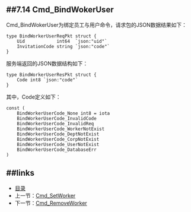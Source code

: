 ##7.14 Cmd_BindWokerUser
---
Cmd_BindWokerUser为绑定员工与用户命令，请求包的JSON数据结果如下：
	
	type BindWorkerUserReqPkt struct {
		Uid            int64  `json:"uid"`
		InvitationCode string `json:"code"`
	}
	
服务端返回的JSON数据结构如下：

	type BindWorkerUserResPkt struct {
		Code int8 `json:"code"`
	}

其中，Code定义如下：

	const (
		BindWorkerUserCode_None int8 = iota
		BindWorkerUserCode_InvalidCode
		BindWorkerUserCode_InvalidReq
		BindWorkerUserCode_WorkerNotExist
		BindWorkerUserCode_DeptNotExist
		BindWorkerUserCode_CorpNotExist
		BindWorkerUserCode_UserNotExist
		BindWorkerUserCode_DatabaseErr
	)

##links
---
* [目录](preface.md)
* 上一节：[Cmd_SetWorker](07.13.md)
* 下一节：[Cmd_RemoveWorker](07.15.md)